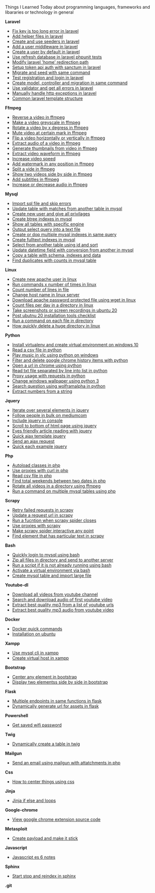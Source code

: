 Things I Learned Today about programming languages, frameworks and libararies or technology in general  


**Laravel**  
- [Fix key is too long error in laravel](laravel/fix-key-is-too-long-error-in-laravel.md)  
- [Add helper files in laravel](laravel/add-helper-files-in-laravel.md)  
- [Create and use seeders in laravel](laravel/create-and-use-Seeders-in-laravel.md)  
- [Add a user middleware in laravel](laravel/add-a-user-middleware-in-laravel.md)  
- [Create a user by default in laravel](laravel/create-a-user-by-default-in-laravel.md)  
- [Use refresh database in laravel phpunit tests](laravel/use-Refresh-database-in-laravel-PHPUnit-Tests.md)  
- [Modify laravel 'home' redirection path](laravel/modify-laravel-'HOME'-redirection-path.md)  
- [Setup token api auth with sanctum in laravel](laravel/setup-token-API-auth-with-Sanctum-in-laravel.md)  
- [Migrate and seed with same command](laravel/migrate-and-seed-with-same-command.md)  
- [Test registration and login in laravel](laravel/test-Registration-and-Login-in-laravel.md)  
- [Create model, controller and migration in same command](laravel/create-model,-controller-and-migration-in-same-command.md)  
- [Use validator and get all errors in laravel](laravel/use-validator-and-get-all-errors-in-laravel.md)  
- [Manually handle http exceptions in laravel](laravel/manually-handle-HTTP-exceptions-in-laravel.md)  
- [Common laravel template structure](laravel/common-laravel-template-structure.md)  

**Ffmpeg**  
- [Reverse a video in ffmpeg](ffmpeg/reverse-a-video-in-ffmpeg.md)  
- [Make a video greyscale in ffmpeg](ffmpeg/make-a-video-greyscale-in-ffmpeg.md)  
- [Rotate a video by x degress in ffmpeg](ffmpeg/rotate-a-video-by-x-degress-in-ffmpeg.md)  
- [Mute video at certain mark in ffmpeg](ffmpeg/mute-video-at-certain-mark-in-ffmpeg.md)  
- [Flip a video horizontally or vertically in ffmpeg](ffmpeg/flip-a-video-horizontally-or-vertically-in-ffmpeg.md)  
- [Extract audio of a video in ffmpeg](ffmpeg/extract-audio-of-a-video-in-ffmpeg.md)  
- [Generate thumbnails from video in ffmpeg](ffmpeg/generate-thumbnails-from-video-in-ffmpeg.md)  
- [Extract video waveform in ffmpeg](ffmpeg/extract-video-waveform-in-ffmpeg.md)  
- [Increase video speed](ffmpeg/increase-video-speed.md)  
- [Add watermark in any position in ffmpeg](ffmpeg/add-watermark-in-any-position-in-ffmpeg.md)  
- [Split a vide in ffmpeg](ffmpeg/split-a-vide-in-ffmpeg.md)  
- [Show two videos side by side in ffmpeg](ffmpeg/show-two-videos-side-by-side-in-ffmpeg.md)  
- [Add subtitles in ffmpeg](ffmpeg/add-subtitles-in-ffmpeg.md)  
- [Increase or decrease audio in ffmpeg](ffmpeg/increase-or-decrease-audio-in-ffmpeg.md)  

**Mysql**  
- [Import sql file and skip errors](mysql/import-sql-file-and-skip-errors.md)  
- [Update table with matches from another table in mysql](mysql/update-table-with-matches-from-another-table-in-mysql.md)  
- [Create new user and give all privilages](mysql/create-new-user-and-give-all-privilages.md)  
- [Create btree indexes in mysql](mysql/create-btree-indexes-in-mysql.md)  
- [Show all tables with specific engine](mysql/show-all-tables-with-specific-engine.md)  
- [Output select query into a text file](mysql/output-select-query-into-a-text-file.md)  
- [Create or dop multiple mysql indexes in same query](mysql/create-or-dop-multiple-mysql-indexes-in-same-query.md)  
- [Create fulltext indexes in mysql](mysql/create-fulltext-indexes-in-mysql.md)  
- [Select from another table using id and sort](mysql/select-from-another-table-using-id-and-sort.md)  
- [Update datetime field with conversion from another in mysql](mysql/update-datetime-field-with-conversion-from-another-in-mysql.md)  
- [Copy a table with schema, indexes and data](mysql/copy-a-table-with-schema,-indexes-and-data.md)  
- [Find duplicates with counts in mysql table](mysql/find-duplicates-with-counts-in-mysql-table.md)  

**Linux**  
- [Create new apache user in linux](linux/create-new-apache-user-in-linux.md)  
- [Run commands x number of times in linux](linux/run-commands-x-number-of-times-in-linux.md)  
- [Count number of lines in file](linux/count-number-of-lines-in-file.md)  
- [Change host name in linux server](linux/change-host-name-in-linux-server.md)  
- [Download apache password protected file using wget in linux](linux/download-apache-password-protected-file-using-wget-in-linux.md)  
- [Count files per day in a directory in linux](linux/count-files-per-day-in-a-directory-in-linux.md)  
- [Take screenshots or screen recordings in ubuntu 20](linux/take-screenshots-or-screen-recordings-in-ubuntu-20.md)  
- [Post ubutnu 20 installation tools checklist](linux/post-ubutnu-20-installation-tools-checklist.md)  
- [Run a command on each file in directory](linux/run-a-command-on-each-file-in-directory.md)  
- [How quickly delete a huge directory in linux](linux/how-quickly-delete-a-huge-directory-in-linux.md)  

**Python**  
- [Install virtualenv and create virtual environment on windows 10](python/install-virtualenv-and-create-virtual-environment-on-windows-10.md)  
- [Read a csv file in python](python/read-a-csv-file-in-python.md)  
- [Play music in vlc using python on windows](python/play-music-in-vlc-using-python-on-windows.md)  
- [Filter and delete google chrome history items with python](python/filter-and-delete-google-chrome-history-items-with-python.md)  
- [Open a url in chrome using python](python/open-a-url-in-chrome-using-python.md)  
- [Read txt file separated by line into list in python](python/read-txt-file-separated-by-line-into-list-in-python.md)  
- [Proxy usage with requests in python](python/proxy-usage-with-requests-in-python.md)  
- [Change windows wallpaper using python 3](python/change-windows-wallpaper-using-python-3.md)  
- [Search question using wolframalpha in python](python/search-question-using-wolframalpha-in-python.md)  
- [Extract numbers from a string](python/extract-numbers-from-a-string.md)  

**Jquery**  
- [Iterate over several elements in jquery](jquery/iterate-over-several-elements-in-jquery.md)  
- [Follow people in bulk on mediumcom](jquery/follow-people-in-bulk-on-mediumcom.md)  
- [Include jquery in console](jquery/include-jquery-in-console.md)  
- [Scroll to bottom of html page using jquery](jquery/scroll-to-bottom-of-html-page-using-jquery.md)  
- [Eyes friendly article reading with jquery](jquery/eyes-friendly-article-reading-with-jquery.md)  
- [Quick ajax template jquery](jquery/quick-ajax-template-jquery.md)  
- [Send an ajax request](jquery/send-an-ajax-request.md)  
- [Quick each example jquery](jquery/quick-each-example-jquery.md)  

**Php**  
- [Autoload classes in php](php/autoload-classes-in-php.md)  
- [Use proxies with curl in php](php/use-proxies-with-curl-in-php.md)  
- [Read csv file in php](php/read-csv-file-in-php.md)  
- [Find total weekends between two dates in php](php/find-total-weekends-between-two-dates-in-php.md)  
- [Rotate all videos in a directory using ffmpeg](php/rotate-all-videos-in-a-directory-using-ffmpeg.md)  
- [Run a command on multiple mysql tables using php](php/run-a-command-on-multiple-mysql-tables-using-php.md)  

**Scrapy**  
- [Retry failed requests in scrapy](scrapy/retry-failed-requests-in-scrapy.md)  
- [Update a request url in scrapy](scrapy/update-a-request-url-in-scrapy.md)  
- [Run a fucntion when scrapy spider closes](scrapy/run-a-fucntion-when-scrapy-spider-closes.md)  
- [Use proxies with scrapy](scrapy/use-proxies-with-scrapy.md)  
- [Make scrapy spider interactive any point](scrapy/make-scrapy-spider-interactive-any-point.md)  
- [Find element that has particular text in scrapy](scrapy/find-element-that-has-particular-text-in-scrapy.md)  

**Bash**  
- [Quickly login to mysql using bash](bash/quickly-login-to-mysql-using-bash.md)  
- [Zip all files in directory and send to another server](bash/zip-all-files-in-directory-and-send-to-another-server.md)  
- [Run a script if it is not already running using bash](bash/run-a-script-if-it-is-not-already-running-using-bash.md)  
- [Activate a virtual environment via bash](bash/activate-a-virtual-environment-via-bash.md)  
- [Create mysql table and import large file](bash/create-mySQL-table-and-import-large-file.md)  

**Youtube-dl**  
- [Download all videos from youtube channel](youtube-dl/download-all-videos-from-youtube-channel.md)  
- [Search and download audio of first youtube video](youtube-dl/search-and-download-audio-of-first-youtube-video.md)  
- [Extract best quality mp3 from a list of youtube urls](youtube-dl/extract-best-quality-mp3-from-a-list-of-youtube-urls.md)  
- [Extract best quality mp3 audio from youtube video](youtube-dl/extract-best-quality-mp3-audio-from-youtube-video.md)  

**Docker**  
- [Docker quick commands](docker/docker-quick-commands.md)  
- [Installation on ubuntu](docker/installation-on-ubuntu.md)  

**Xampp**  
- [Use mysql cli in xampp](xampp/use-mysql-cli-in-xampp.md)  
- [Create virtual host in xampp](xampp/create-virtual-host-in-xampp.md)  

**Bootstrap**  
- [Center any element in bootstrap](bootstrap/center-any-element-in-bootstrap.md)  
- [Display two elementss side by side in bootstrap](bootstrap/display-two-elementss-side-by-side-in-bootstrap.md)  

**Flask**  
- [Multiple endpoints in same functions in flask](flask/multiple-endpoints-in-same-functions-in-flask.md)  
- [Dynamically generate url for assets in flask](flask/dynamically-generate-url-for-assets-in-flask.md)  

**Powershell**  
- [Get saved wifi password](powershell/get-saved-wifi-password.md)  

**Twig**  
- [Dynamically create a table in twig](twig/dynamically-create-a-table-in-twig.md)  

**Mailgun**  
- [Send an email using mailgun with attatchments in php](mailgun/send-an-email-using-mailgun-with-attatchments-in-php.md)  

**Css**  
- [How to center things using css](css/how-to-center-things-using-css.md)  

**Jinja**  
- [Jinja if else and loops](jinja/jinja-if-else-and-loops.md)  

**Google-chrome**  
- [View google chrome extension source code](google-chrome/view-google-chrome-extension-source-code.md)  

**Metasploit**  
- [Create payload and make it stick](metasploit/create-payload-and-make-it-stick.md)  

**Javascript**  
- [Javascript es 6 notes](javascript/javascript-es-6-notes.md)  

**Sphinx**  
- [Start stop and reindex in sphinx](sphinx/start-stop-and-reindex-in-sphinx.md)  

**.git**  
